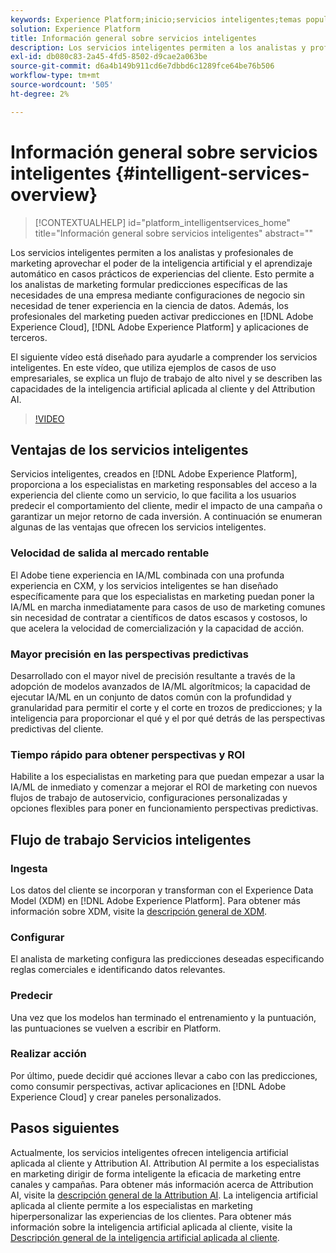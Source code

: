 ```yaml
---
keywords: Experience Platform;inicio;servicios inteligentes;temas populares;servicio inteligente;servicio inteligente
solution: Experience Platform
title: Información general sobre servicios inteligentes
description: Los servicios inteligentes permiten a los analistas y profesionales de marketing aprovechar el poder de la inteligencia artificial y el aprendizaje automático en casos prácticos de experiencias del cliente. Esto permite a los analistas de marketing formular predicciones específicas de las necesidades de una empresa mediante configuraciones de negocio sin necesidad de tener experiencia en la ciencia de datos. Además, los profesionales de marketing pueden activar predicciones en aplicaciones de Adobe Experience Cloud, Adobe Experience Platform y de terceros.
exl-id: db080c83-2a45-4fd5-8502-d9cae2a063be
source-git-commit: d6a4b149b911cd6e7dbbd6c1289fce64be76b506
workflow-type: tm+mt
source-wordcount: '505'
ht-degree: 2%

---
```


# Información general sobre servicios inteligentes {#intelligent-services-overview}

>[!CONTEXTUALHELP]
>id="platform_intelligentservices_home"
>title="Información general sobre servicios inteligentes"
>abstract=""

Los servicios inteligentes permiten a los analistas y profesionales de marketing aprovechar el poder de la inteligencia artificial y el aprendizaje automático en casos prácticos de experiencias del cliente. Esto permite a los analistas de marketing formular predicciones específicas de las necesidades de una empresa mediante configuraciones de negocio sin necesidad de tener experiencia en la ciencia de datos. Además, los profesionales del marketing pueden activar predicciones en [!DNL Adobe Experience Cloud], [!DNL Adobe Experience Platform] y aplicaciones de terceros.

El siguiente vídeo está diseñado para ayudarle a comprender los servicios inteligentes. En este vídeo, que utiliza ejemplos de casos de uso empresariales, se explica un flujo de trabajo de alto nivel y se describen las capacidades de la inteligencia artificial aplicada al cliente y del Attribution AI.

>[!VIDEO](https://video.tv.adobe.com/v/32654?learn=on&quality=12)

## Ventajas de los servicios inteligentes

Servicios inteligentes, creados en [!DNL Adobe Experience Platform], proporciona a los especialistas en marketing responsables del acceso a la experiencia del cliente como un servicio, lo que facilita a los usuarios predecir el comportamiento del cliente, medir el impacto de una campaña o garantizar un mejor retorno de cada inversión. A continuación se enumeran algunas de las ventajas que ofrecen los servicios inteligentes.

### Velocidad de salida al mercado rentable

El Adobe tiene experiencia en IA/ML combinada con una profunda experiencia en CXM, y los servicios inteligentes se han diseñado específicamente para que los especialistas en marketing puedan poner la IA/ML en marcha inmediatamente para casos de uso de marketing comunes sin necesidad de contratar a científicos de datos escasos y costosos, lo que acelera la velocidad de comercialización y la capacidad de acción.

### Mayor precisión en las perspectivas predictivas

Desarrollado con el mayor nivel de precisión resultante a través de la adopción de modelos avanzados de IA/ML algorítmicos; la capacidad de ejecutar IA/ML en un conjunto de datos común con la profundidad y granularidad para permitir el corte y el corte en trozos de predicciones; y la inteligencia para proporcionar el qué y el por qué detrás de las perspectivas predictivas del cliente.

### Tiempo rápido para obtener perspectivas y ROI

Habilite a los especialistas en marketing para que puedan empezar a usar la IA/ML de inmediato y comenzar a mejorar el ROI de marketing con nuevos flujos de trabajo de autoservicio, configuraciones personalizadas y opciones flexibles para poner en funcionamiento perspectivas predictivas.

## Flujo de trabajo Servicios inteligentes

### Ingesta

Los datos del cliente se incorporan y transforman con el Experience Data Model (XDM) en [!DNL Adobe Experience Platform]. Para obtener más información sobre XDM, visite la [descripción general de XDM](../xdm/home.md).

### Configurar

El analista de marketing configura las predicciones deseadas especificando reglas comerciales e identificando datos relevantes.

### Predecir

Una vez que los modelos han terminado el entrenamiento y la puntuación, las puntuaciones se vuelven a escribir en Platform.

### Realizar acción

Por último, puede decidir qué acciones llevar a cabo con las predicciones, como consumir perspectivas, activar aplicaciones en [!DNL Adobe Experience Cloud] y crear paneles personalizados.

## Pasos siguientes

Actualmente, los servicios inteligentes ofrecen inteligencia artificial aplicada al cliente y Attribution AI. Attribution AI permite a los especialistas en marketing dirigir de forma inteligente la eficacia de marketing entre canales y campañas. Para obtener más información acerca de Attribution AI, visite la [descripción general de la Attribution AI](./attribution-ai/overview.md). La inteligencia artificial aplicada al cliente permite a los especialistas en marketing hiperpersonalizar las experiencias de los clientes. Para obtener más información sobre la inteligencia artificial aplicada al cliente, visite la [Descripción general de la inteligencia artificial aplicada al cliente](./customer-ai/overview.md).

